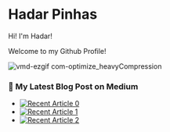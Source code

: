 # Hadar Pinhas

Hi! I'm Hadar!

Welcome to my Github Profile!

![vmd-ezgif com-optimize_heavyCompression](https://github.com/user-attachments/assets/148982cb-59e8-4675-8de4-25a7b10d3a64)


### 📝 My Latest Blog Post on Medium
- <a target="_blank" href="https://github-readme-medium-recent-article.vercel.app/medium/@hadarpinhas/0"><img src="https://github-readme-medium-recent-article.vercel.app/medium/@hadarpinhas/0" alt="Recent Article 0"></a>
- <a target="_blank" href="https://github-readme-medium-recent-article.vercel.app/medium/@hadarpinhas/1"><img src="https://github-readme-medium-recent-article.vercel.app/medium/@hadarpinhas/1" alt="Recent Article 1"></a> <br>
- <a target="_blank" href="https://github-readme-medium-recent-article.vercel.app/medium/@hadarpinhas/2"><img src="https://github-readme-medium-recent-article.vercel.app/medium/@hadarpinhas/2" alt="Recent Article 2"></a> <br>

<!--

### 🌱 My Contributions So Far!
![github stats](https://github-readme-stats.vercel.app/api?username=hadarpinhas&show_icons=true)

**hadarpinhas/hadarpinhas** is a ✨ _special_ ✨ repository because its `README.md` (this file) appears on your GitHub profile.

Here are some ideas to get you started:

- 🔭 I’m currently working on ...
- 🌱 I’m currently learning ...
- 👯 I’m looking to collaborate on ...
- 🤔 I’m looking for help with ...
- 💬 Ask me about ...
- 📫 How to reach me: ...
- 😄 Pronouns: ...
- ⚡ Fun fact: ...
-->
